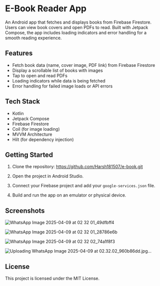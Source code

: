 # E-Book Reader App

An Android app that fetches and displays books from Firebase Firestore. Users can view book covers and open PDFs to read. Built with Jetpack Compose, the app includes loading indicators and error handling for a smooth reading experience.

## Features

- Fetch book data (name, cover image, PDF link) from Firebase Firestore
- Display a scrollable list of books with images
- Tap to open and read PDFs
- Loading indicators while data is being fetched
- Error handling for failed image loads or API errors

## Tech Stack

- Kotlin
- Jetpack Compose
- Firebase Firestore
- Coil (for image loading)
- MVVM Architecture
- Hilt (for dependency injection)

## Getting Started

1. Clone the repository:
https://github.com/Harsh181507/e-book.git

2. Open the project in Android Studio.

3. Connect your Firebase project and add your `google-services.json` file.

4. Build and run the app on an emulator or physical device.

## Screenshots

![WhatsApp Image 2025-04-09 at 02 32 01_49dfbff4](https://github.com/user-attachments/assets/37495fad-ce03-4147-a056-716dae79cb25)

![WhatsApp Image 2025-04-09 at 02 32 01_28786e6b](https://github.com/user-attachments/assets/6b301d44-fbb3-4f3c-a731-2315a7f6cedf)

![WhatsApp Image 2025-04-09 at 02 32 02_74a1f8f3](https://github.com/user-attachments/assets/5059e494-d176-4e12-9082-509bcf20f4db)

![Uploading WhatsApp Image 2025-04-09 at 02.32.02_960b86dd.jpg…]()



## License

This project is licensed under the MIT License.
